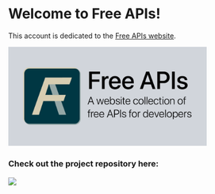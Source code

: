 # Welcome to Free APIs!

This account is dedicated to the [Free APIs website](https://free-apis.github.io).

<a href="https://free-apis.github.io"><img src="repository.png" height="200" width="400" /></a>

### Check out the project repository here:

<a href="https://github.com/Free-APIs/Free-APIs.github.io">
  <img align=center src="https://github-readme-stats.vercel.app/api/pin/?username=Free-APIS&repo=Free-APIs.github.io&bg_color=40,374151,1f2937&title_color=f7f7de&text_color=e7e7cc&icon_color=fcba03">
</a>
